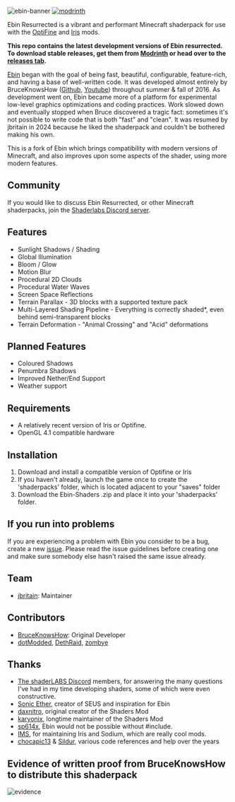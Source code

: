 ![ebin-banner](https://github.com/jbritain/Ebin-Shaders-Resurrected/assets/50422789/358e8e8c-f5fe-45f8-8660-c3dfeadb2081)
[![modrinth](https://cdn.jsdelivr.net/npm/@intergrav/devins-badges@3/assets/cozy/available/modrinth_vector.svg)](https://modrinth.com/mod/ebin-resurrected)

Ebin Resurrected is a vibrant and performant Minecraft shaderpack for use with the [OptiFine](https://optifine.net/home) and [Iris](https://irisshaders.dev/) mods.

**This repo contains the latest development versions of Ebin resurrected. To download stable releases, get them from [Modrinth](https://modrinth.com/mod/ebin-resurrected) or head over to the [releases tab](https://github.com/jbritain/Ebin-Shaders-Resurrected/latest).**

[Ebin](https://github.com/BruceKnowsHow/Ebin-Shaders) began with the goal of being fast, beautiful, configurable, feature-rich, and having a base of well-written code. It was developed almost entirely by BruceKnowsHow ([Github](https://github.com/BruceKnowsHow), [Youtube](https://www.youtube.com/user/MiningGodBruce)) throughout summer & fall of 2016. As development went on, Ebin became more of a platform for experimental low-level graphics optimizations and coding practices. Work slowed down and eventually stopped when Bruce discovered a tragic fact: sometimes it's not possible to write code that is both "fast" and "clean". It was resumed by jbritain in 2024 because he liked the shaderpack and couldn't be bothered making his own.

This is a fork of Ebin which brings compatibility with modern versions of Minecraft, and also improves upon some aspects of the shader, using more modern features.

## Community
If you would like to discuss Ebin Resurrected, or other Minecraft shaderpacks, join the [Shaderlabs Discord server](https://discord.gg/SMgEpZe).

## Features
- Sunlight Shadows / Shading
- Global Illumination
- Bloom / Glow
- Motion Blur
- Procedural 2D Clouds
- Procedural Water Waves
- Screen Space Reflections
- Terrain Parallax - 3D blocks with a supported texture pack
- Multi-Layered Shading Pipeline - Everything is correctly shaded*, even behind semi-transparent blocks
- Terrain Deformation - "Animal Crossing" and "Acid" deformations

## Planned Features
- Coloured Shadows
- Penumbra Shadows
- Improved Nether/End Support
- Weather support

## Requirements
- A relatively recent version of Iris or Optifine.
- OpenGL 4.1 compatible hardware

## Installation

1. Download and install a compatible version of Optifine or Iris
2. If you haven't already, launch the game once to create the 'shaderpacks' folder, which is located adjacent to your "saves" folder
3. Download the Ebin-Shaders .zip and place it into your 'shaderpacks' folder.

## If you run into problems
If you are experiencing a problem with Ebin you consider to be a bug, create a new [issue](https://github.com/jbritain/Ebin-Shaders-Resurrected/issues). Please read the issue guidelines before creating one and make sure somebody else hasn't raised the same issue already.

## Team
- [jbritain](https://github.com/jbritain): Maintainer

## Contributors
- [BruceKnowsHow](https://github.com/BruceKnowsHow): Original Developer
- [dotModded](https://github.com/dotModded), [DethRaid](https://github.com/DethRaid), [zombye](https://github.com/zombye)


## Thanks
- [The shaderLABS Discord](https://discord.gg/RpzWN9S) members, for answering the many questions I've had in my time developing shaders, some of which were even constructive.
- [Sonic Ether](https://www.facebook.com/SonicEther/), creator of SEUS and inspiration for Ebin
- [daxnitro](http://www.minecraftforum.net/forums/mapping-and-modding/minecraft-mods/1272365), original creator of the Shaders Mod
- [karyonix](http://www.minecraftforum.net/forums/mapping-and-modding/minecraft-mods/1286604), longtime maintainer of the Shaders Mod
- [sp614x](https://twitter.com/sp614x), Ebin would not be possible without #include.
- [IMS](https://github.com/IMS212), for maintaining Iris and Sodium, which are really cool mods.
- [chocapic13](http://www.minecraftforum.net/forums/mapping-and-modding/minecraft-mods/1293898) & [Sildur](http://www.minecraftforum.net/forums/mapping-and-modding/minecraft-mods/1291396), various code references and help over the years

## Evidence of written proof from BruceKnowsHow to distribute this shaderpack
![evidence](https://github.com/jbritain/Ebin-Shaders-Resurrected/assets/50422789/0cca45b6-dd21-4718-a271-80afe12f0546)

